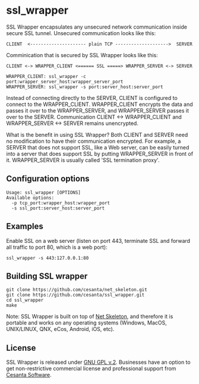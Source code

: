 ssl_wrapper
===========

SSL Wrapper encapsulates any unsecured network communication inside
secure SSL tunnel. Unsecured communication looks like this:

    CLIENT  <--------------------- plain TCP -------------------->  SERVER

Comminication that is secured by SSL Wrapper looks like this:

    CLIENT <-> WRAPPER_CLIENT <====== SSL =====> WRAPPER_SERVER <-> SERVER

    WRAPPER_CLIENT: ssl_wrapper -c port:wrapper_server_host:wrapper_server_port
	WRAPPER_SERVER: ssl_wrapper -s port:server_host:server_port

Instead of connecting directly to the SERVER, CLIENT is configured to connect
to the WRAPPER_CLIENT. WRAPPER_CLIENT encrypts the data and passes it over
to the WRAPPER_SERVER, and WRAPPER_SERVER passes it over to the SERVER.
Communication CLIENT <-> WRAPPER_CLIENT and WRAPPER_SERVER <-> SERVER remains
unencrypted.

What is the benefit in using SSL Wrapper? Both CLIENT and SERVER need no
modification to have their communication encrypted. For example, a SERVER
that does not support SSL, like a Web server, can be easily turned into a
server that does support SSL by putting WRAPPER_SERVER in front of it.
WRAPPER_SERVER is usually called 'SSL termination proxy'.

## Configuration options

    Usage: ssl_wrapper [OPTIONS]
    Available options:
      -p tcp_port:wrapper_host:wrapper_port
      -s ssl_port:server_host:server_port

## Examples

Enable SSL on a web server (listen on port 443, terminate SSL and forward
all traffic to port 80, which is a web port):

	ssl_wrapper -s 443:127.0.0.1:80

## Building SSL wrapper

	git clone https://github.com/cesanta/net_skeleton.git
	git clone https://github.com/cesanta/ssl_wrapper.git
	cd ssl_wrapper
	make

Note: SSL Wrapper is built on top of
[Net Skeleton](http://https://github.com/cesanta/net_skeleton), and therefore
it is portable and works on any operating systems
(Windows, MacOS, UNIX/LINUX, QNX, eCos, Android, iOS, etc).

## License

SSL Wrapper is released under
[GNU GPL v.2](http://www.gnu.org/licenses/old-licenses/gpl-2.0.html).
Businesses have an option to get non-restrictive commercial
license and professional support from [Cesanta Software](http://cesanta.com).
